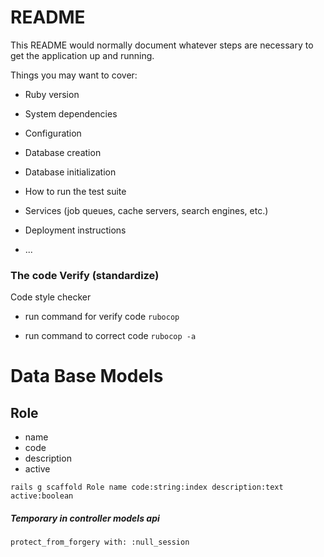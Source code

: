 # README

This README would normally document whatever steps are necessary to get the
application up and running.

Things you may want to cover:

* Ruby version

* System dependencies

* Configuration

* Database creation

* Database initialization

* How to run the test suite

* Services (job queues, cache servers, search engines, etc.)

* Deployment instructions

* ...

### The code Verify (standardize)

Code style checker

* run command for verify code
`rubocop`

* run command to correct code
`rubocop -a`


# Data Base Models

## Role
* name
* code
* description
* active

```rails g scaffold Role name code:string:index description:text active:boolean```

##### Temporary in controller models api 
```protect_from_forgery with: :null_session```
